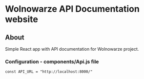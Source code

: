 # Wolnowarze API Documentation website

## About

Simple React app with API documentation for Wolnowarze project.


### Configuration - components/Api.js file
```
const API_URL = "http://localhost:8000/"
```